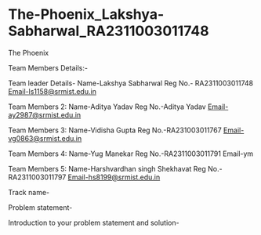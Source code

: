 # The-Phoenix_Lakshya-Sabharwal_RA2311003011748
The Phoenix

Team Members Details:-

Team leader Details-
Name-Lakshya Sabharwal
Reg No.- RA2311003011748
Email-ls1158@srmist.edu.in

Team Members 2:
Name-Aditya Yadav 
Reg No.-Aditya Yadav 
Email-ay2987@srmist.edu.in

Team Members 3:
Name-Vidisha Gupta
Reg No.-RA231003011767
Email-vg0863@srmist.edu.in

Team Members 4:
Name-Yug Manekar 
Reg No.-RA2311003011791
Email-ym

Team Members 5:
Name-Harshvardhan singh Shekhavat
Reg No.-RA2311003011797
Email-hs8199@srmist.edu.in



Track name- 

Problem statement-

Introduction to your problem statement and solution-

